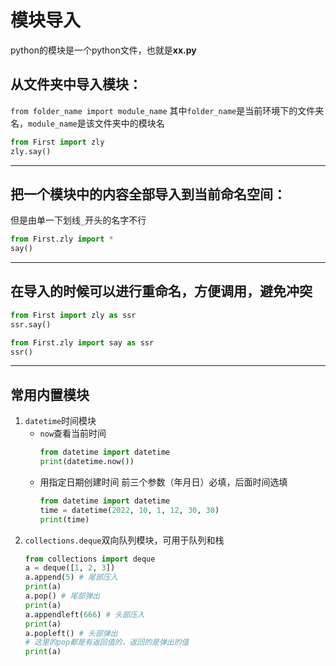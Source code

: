 # 模块导入

python的模块是一个python文件，也就是**xx.py**
## 从文件夹中导入模块：
`from folder_name import module_name`
其中`folder_name`是当前环境下的文件夹名，`module_name`是该文件夹中的模块名
```python
from First import zly
zly.say()
```

---
## 把一个模块中的内容全部导入到当前命名空间：
但是由单一下划线`_`开头的名字不行
```python
from First.zly import *
say()
```

---
## 在导入的时候可以进行重命名，方便调用，避免冲突
```python
from First import zly as ssr
ssr.say()
```
```python
from First.zly import say as ssr
ssr()
```

---
## 常用内置模块
1. `datetime`时间模块
    - `now`查看当前时间
        ```python
        from datetime import datetime
        print(datetime.now())
        ```
    - 用指定日期创建时间
        前三个参数（年月日）必填，后面时间选填
        ```python
        from datetime import datetime
        time = datetime(2022, 10, 1, 12, 30, 30)
        print(time)
        ```
2. `collections.deque`双向队列模块，可用于队列和栈
    ```python
    from collections import deque
    a = deque([1, 2, 3])
    a.append(5) # 尾部压入
    print(a)
    a.pop() # 尾部弹出
    print(a)
    a.appendleft(666) # 头部压入
    print(a)
    a.popleft() # 头部弹出
    # 这里的pop都是有返回值的，返回的是弹出的值
    print(a)
    ```
